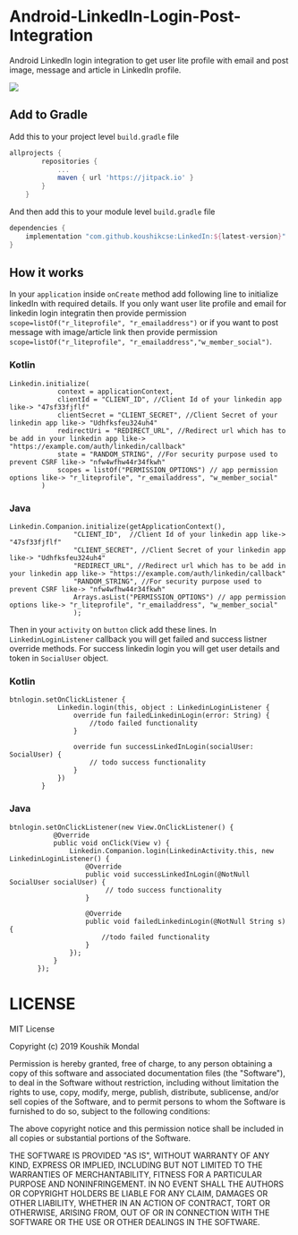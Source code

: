 # Android-LinkedIn-Login-Post-Integration
Android LinkedIn login integration to get user lite profile with email and post image, message and article in LinkedIn profile.

[![](https://jitpack.io/v/koushikcse/LinkedIn.svg)](https://jitpack.io/#koushikcse/LinkedIn)

## Add to Gradle

Add this to your project level `build.gradle` file

```gradle
allprojects {
		repositories {
			...
			maven { url 'https://jitpack.io' }
		}
	}
```

And then add this to your module level `build.gradle` file

```gradle
dependencies {
    implementation "com.github.koushikcse:LinkedIn:${latest-version}"
}
```
## How it works
In your `application` inside `onCreate` method add following line to initialize linkedIn with required details. If you only want user lite profile and email for linkedin login integratin then provide permission `scope=listOf("r_liteprofile", "r_emailaddress")` or if you want to post message with image/article link then provide permission `scope=listOf("r_liteprofile", "r_emailaddress","w_member_social")`.

### Kotlin

```
Linkedin.initialize(
            context = applicationContext,
            clientId = "CLIENT_ID", //Client Id of your linkedin app like-> "47sf33fjflf"
            clientSecret = "CLIENT_SECRET", //Client Secret of your linkedin app like-> "Udhfksfeu324uh4"
            redirectUri = "REDIRECT_URL", //Redirect url which has to be add in your linkedin app like-> "https://example.com/auth/linkedin/callback"
            state = "RANDOM_STRING", //For security purpose used to prevent CSRF like-> "nfw4wfhw44r34fkwh"
            scopes = listOf("PERMISSION_OPTIONS") // app permission options like-> "r_liteprofile", "r_emailaddress", "w_member_social"
        )
```
### Java
```
Linkedin.Companion.initialize(getApplicationContext(),
                "CLIENT_ID",  //Client Id of your linkedin app like-> "47sf33fjflf"
                "CLIENT_SECRET", //Client Secret of your linkedin app like-> "Udhfksfeu324uh4"
                "REDIRECT_URL", //Redirect url which has to be add in your linkedin app like-> "https://example.com/auth/linkedin/callback"
                "RANDOM_STRING", //For security purpose used to prevent CSRF like-> "nfw4wfhw44r34fkwh"
                Arrays.asList("PERMISSION_OPTIONS") // app permission options like-> "r_liteprofile", "r_emailaddress", "w_member_social"
                );
```

Then in your `activity` on `button` click add these lines. In `LinkedinLoginListener` callback you will get failed and success listner override methods. For success linkedin login you will get user details and token in `SocialUser` object.

### Kotlin
```
btnlogin.setOnClickListener {
            Linkedin.login(this, object : LinkedinLoginListener {
                override fun failedLinkedinLogin(error: String) {
                    //todo failed functionality
                }

                override fun successLinkedInLogin(socialUser: SocialUser) {
                    // todo success functionality
                }
            })
        }
 ```
 ### Java
 ```
 btnlogin.setOnClickListener(new View.OnClickListener() {
            @Override
            public void onClick(View v) {
                Linkedin.Companion.login(LinkedinActivity.this, new LinkedinLoginListener() {
                    @Override
                    public void successLinkedInLogin(@NotNull SocialUser socialUser) {
                         // todo success functionality
                    }

                    @Override
                    public void failedLinkedinLogin(@NotNull String s) {
                        //todo failed functionality
                    }
                });
            }
        });
```
 

# LICENSE

MIT License

Copyright (c) 2019 Koushik Mondal

Permission is hereby granted, free of charge, to any person obtaining a copy
of this software and associated documentation files (the "Software"), to deal
in the Software without restriction, including without limitation the rights
to use, copy, modify, merge, publish, distribute, sublicense, and/or sell
copies of the Software, and to permit persons to whom the Software is
furnished to do so, subject to the following conditions:

The above copyright notice and this permission notice shall be included in all
copies or substantial portions of the Software.

THE SOFTWARE IS PROVIDED "AS IS", WITHOUT WARRANTY OF ANY KIND, EXPRESS OR
IMPLIED, INCLUDING BUT NOT LIMITED TO THE WARRANTIES OF MERCHANTABILITY,
FITNESS FOR A PARTICULAR PURPOSE AND NONINFRINGEMENT. IN NO EVENT SHALL THE
AUTHORS OR COPYRIGHT HOLDERS BE LIABLE FOR ANY CLAIM, DAMAGES OR OTHER
LIABILITY, WHETHER IN AN ACTION OF CONTRACT, TORT OR OTHERWISE, ARISING FROM,
OUT OF OR IN CONNECTION WITH THE SOFTWARE OR THE USE OR OTHER DEALINGS IN THE
SOFTWARE.
